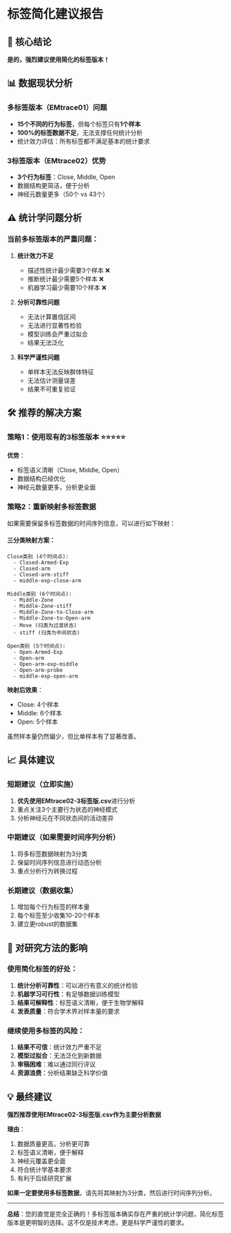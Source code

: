 # 标签简化建议报告

## 🎯 核心结论

**是的，强烈建议使用简化的标签版本！**

## 📊 数据现状分析

### 多标签版本（EMtrace01）问题
- **15个不同的行为标签**，但每个标签只有**1个样本**
- **100%的标签数据不足**，无法支撑任何统计分析
- 统计效力评估：所有标签都不满足基本的统计要求

### 3标签版本（EMtrace02）优势
- **3个行为标签**：Close, Middle, Open
- 数据结构更简洁，便于分析
- 神经元数量更多（50个 vs 43个）

## ⚠️ 统计学问题分析

### 当前多标签版本的严重问题：

1. **统计效力不足**
   - 描述性统计最少需要3个样本 ❌
   - 推断统计最少需要5个样本 ❌  
   - 机器学习最少需要10个样本 ❌

2. **分析可靠性问题**
   - 无法计算置信区间
   - 无法进行显著性检验
   - 模型训练会严重过拟合
   - 结果无法泛化

3. **科学严谨性问题**
   - 单样本无法反映群体特征
   - 无法估计测量误差
   - 结果不可重复验证

## 🛠️ 推荐的解决方案

### 策略1：使用现有的3标签版本 ⭐⭐⭐⭐⭐
**优势**：
- 标签语义清晰（Close, Middle, Open）
- 数据结构已经优化
- 神经元数量更多，分析更全面

### 策略2：重新映射多标签数据
如果需要保留多标签数据的时间序列信息，可以进行如下映射：

#### 三分类映射方案：
```
Close类别 (4个时间点):
  - Closed-Armed-Exp
  - Closed-arm  
  - Closed-arm-stiff
  - middle-exp-close-arm

Middle类别 (6个时间点):
  - Middle-Zone
  - Middle-Zone-stiff
  - Middle-Zone-to-Close-arm
  - Middle-Zone-to-Open-arm
  - Move (归类为过渡状态)
  - stiff (归类为中间状态)

Open类别 (5个时间点):
  - Open-Armed-Exp
  - Open-arm
  - Open-arm-exp-middle
  - Open-arm-probe
  - middle-exp-open-arm
```

**映射后效果**：
- Close: 4个样本
- Middle: 6个样本  
- Open: 5个样本

虽然样本量仍然偏少，但比单样本有了显著改善。

## 📈 具体建议

### 短期建议（立即实施）
1. **优先使用EMtrace02-3标签版.csv**进行分析
2. 重点关注3个主要行为状态的神经模式
3. 分析神经元在不同状态间的活动差异

### 中期建议（如果需要时间序列分析）
1. 将多标签数据映射为3分类
2. 保留时间序列信息进行动态分析
3. 重点分析行为转换过程

### 长期建议（数据收集）
1. 增加每个行为标签的样本量
2. 每个标签至少收集10-20个样本
3. 建立更robust的数据集

## 🔬 对研究方法的影响

### 使用简化标签的好处：
1. **统计分析可靠性**：可以进行有意义的统计检验
2. **机器学习可行性**：有足够数据训练模型
3. **结果可解释性**：标签语义清晰，便于生物学解释
4. **发表质量**：符合学术界对样本量的要求

### 继续使用多标签的风险：
1. **结果不可信**：统计效力严重不足
2. **模型过拟合**：无法泛化到新数据
3. **审稿困难**：难以通过同行评议
4. **资源浪费**：分析结果缺乏科学价值

## 💡 最终建议

**强烈推荐使用EMtrace02-3标签版.csv作为主要分析数据**

**理由**：
1. 数据质量更高，分析更可靠
2. 标签语义清晰，便于解释
3. 神经元覆盖更全面
4. 符合统计学基本要求
5. 有利于后续研究扩展

**如果一定要使用多标签数据**，请先将其映射为3分类，然后进行时间序列分析。

---

**总结**：您的直觉是完全正确的！多标签版本确实存在严重的统计学问题，简化标签版本是更明智的选择。这不仅是技术考虑，更是科学严谨性的要求。 